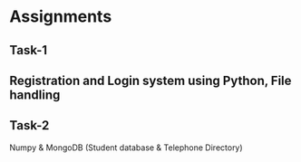 # Assignments
## Task-1 
Registration and Login system using Python, File handling
-------------------------------------------------------------
## Task-2 
Numpy &
MongoDB (Student database & Telephone Directory)
